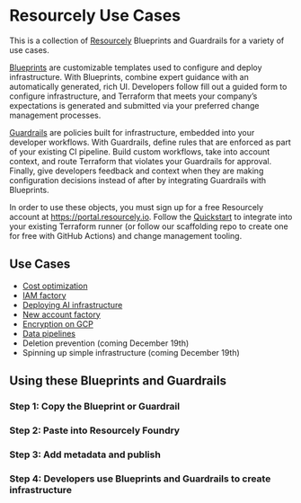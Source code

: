 # Resourcely Use Cases

This is a collection of [Resourcely](https://www.resourcely.io) Blueprints and Guardrails for a variety of use cases. 

[Blueprints](https://docs.resourcely.io/concepts/blueprints) are customizable templates used to configure and deploy infrastructure. With Blueprints, combine expert guidance with an automatically generated, rich UI. Developers follow fill out a guided form to configure infrastructure, and Terraform that meets your company’s expectations is generated and submitted via your preferred change management processes.

[Guardrails](https://docs.resourcely.io/concepts/guardrails) are policies built for infrastructure, embedded into your developer workflows. With Guardrails, define rules that are enforced as part of your existing CI pipeline. Build custom workflows, take into account context, and route Terraform that violates your Guardrails for approval. Finally, give developers feedback and context when they are making configuration decisions instead of after by integrating Guardrails with Blueprints.

In order to use these objects, you must sign up for a free Resourcely account at https://portal.resourcely.io. Follow the [Quickstart](https://docs.resourcely.io/get-started/quickstart) to integrate into your existing Terraform runner (or follow our scaffolding repo to create one for free with GitHub Actions) and change management tooling.

## Use Cases
- [Cost optimization](https://github.com/csreuter/resourcely-use-cases/tree/main/cost-optimization)
- [IAM factory](https://github.com/csreuter/resourcely-use-cases/tree/main/iam-factory)
- [Deploying AI infrastructure](https://github.com/csreuter/resourcely-use-cases/tree/main/ai-bedrock)
- [New account factory](https://github.com/csreuter/resourcely-use-cases/tree/main/aft)
- [Encryption on GCP](https://github.com/csreuter/resourcely-use-cases/tree/main/encryption)
- [Data pipelines](https://github.com/csreuter/resourcely-use-cases/tree/main/data-pipeline)
- Deletion prevention (coming December 19th)
- Spinning up simple infrastructure (coming December 19th)

## Using these Blueprints and Guardrails

### Step 1: Copy the Blueprint or Guardrail
### Step 2: Paste into Resourcely Foundry
### Step 3: Add metadata and publish
### Step 4: Developers use Blueprints and Guardrails to create infrastructure
